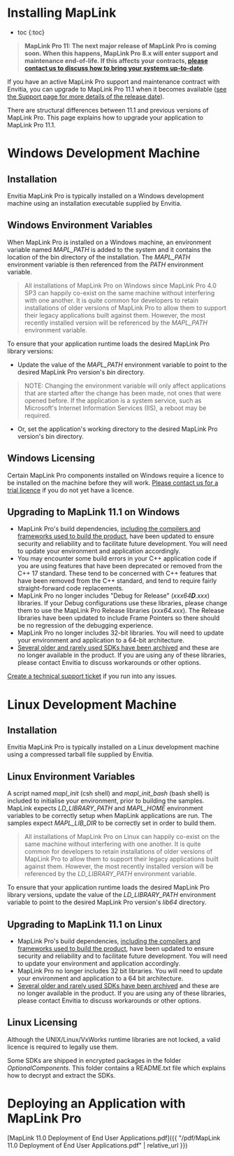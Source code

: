 # Installing MapLink

* toc
{:toc}

> **MapLink Pro 11: The next major release of MapLink Pro is coming soon. When this happens, MapLink Pro 8.x will enter support and maintenance end-of-life. If this affects your contracts, [please contact us to discuss how to bring your systems up-to-date](https://forms.office.com/e/6ydUswfjEe).**

If you have an active MapLink Pro support and maintenance contract with Envitia, you can upgrade to MapLink Pro 11.1 when it becomes available ([see the Support page for more details of the release date](index.md)).

There are structural differences between 11.1 and previous versions of MapLink Pro. This page explains how to upgrade your application to MapLink Pro 11.1.

# Windows Development Machine
## Installation
Envitia MapLink Pro is typically installed on a Windows development machine using an installation executable supplied by Envitia.

## Windows Environment Variables
When MapLink Pro is installed on a Windows machine, an environment variable named *MAPL_PATH* is added to the system and it contains
the location of the bin directory of the installation. The *MAPL_PATH* environment variable is
then referenced from the *PATH* environment variable.

> All installations of MapLink Pro on Windows since MapLink Pro 4.0 SP3 can happily co-exist on the same
machine without interfering with one another. It is quite common for developers to retain
installations of older versions of MapLink Pro to allow them to support their legacy applications
built against them. However, the most recently installed version will be referenced by the *MAPL_PATH* environment variable.

To ensure that your application runtime loads the desired MapLink Pro library versions:
- Update the value of the *MAPL_PATH* environment variable to point to the desired MapLink Pro version's *bin* directory.
> NOTE: Changing the environment variable will only affect applications that are started
after the change has been made, not ones that were opened before. If the application is
a system service, such as Microsoft's Internet Information Services (IIS), a reboot may
be required.
- Or, set the application's working directory to the desired MapLink Pro version's bin directory.

## Windows Licensing
Certain MapLink Pro components installed on Windows require a licence to be installed on the machine before they will work.
[Please contact us for a trial licence](https://forms.office.com/e/Lr7jN9TCC0) if you do not yet have a licence.

## Upgrading to MapLink 11.1 on Windows

- MapLink Pro's build dependencies, [including the compilers and frameworks used to build the product](./platform-support.md#maplink-111-compilers), have been updated to ensure security and reliability and to facilitate future development. You will need to update your environment and application accordingly.
- You may encounter some build errors in your C++ application code if you are using features that have been deprecated or removed from the C++ 17 standard. These tend to be concerned with C++ features that have been removed from the C++ standard, and tend to require fairly straight-forward code replacements.
- MapLink Pro no longer includes "Debug for Release" (*xxx64**D**.xxx*) libraries. If your Debug configurations use these libraries, please change them to use the MapLink Pro Release libraries (*xxx64.xxx*). The Release libraries have been updated to include Frame Pointers so there should be no regression of the debugging experience.
- MapLink Pro no longer includes 32-bit libraries. You will need to update your environment and application to a 64-bit architecture.
- [Several older and rarely used SDKs have been archived](./sdk-support.md) and these are no longer available in the product. If you are using any of these libraries, please contact Envitia to discuss workarounds or other options.

[Create a technical support ticket](https://support.envitia.com) if you run into any issues.


# Linux Development Machine

## Installation
Envitia MapLink Pro is typically installed on a Linux development machine using a compressed tarball file supplied by Envitia.

## Linux Environment Variables
A script named *mapl_init* (csh shell) and *mapl_init_bash* (bash shell) is included to initialise
your environment, prior to building the samples. MapLink expects *LD_LIBRARY_PATH* and
*MAPL_HOME* environment variables to be correctly setup when MapLink applications are run. The
samples expect *MAPL_LIB_DIR* to be correctly set in order to build them.

> All installations of MapLink Pro on Linux can happily co-exist on the same
machine without interfering with one another. It is quite common for developers to retain
installations of older versions of MapLink Pro to allow them to support their legacy applications
built against them. However, the most recently installed version will be referenced by the *LD_LIBRARY_PATH* environment variable.

To ensure that your application runtime loads the desired MapLink Pro library versions, update the value of the *LD_LIBRARY_PATH* environment variable to point to the desired MapLink Pro version's *lib64* directory.

## Upgrading to MapLink 11.1 on Linux

- MapLink Pro's build dependencies, [including the compilers and frameworks used to build the product](./platform-support.md#maplink-111-compilers), have been updated to ensure security and reliability and to facilitate future development. You will need to update your environment and application accordingly.
- MapLink Pro no longer includes 32 bit libraries. You will need to update your environment and application to a 64 bit architecture.
- [Several older and rarely used SDKs have been archived](./sdk-support.md) and these are no longer available in the product. If you are using any of these libraries, please contact Envitia to discuss workarounds or other options.

## Linux Licensing
Although the UNIX/Linux/VxWorks runtime libraries are not locked, a valid licence is required to legally use them.

Some SDKs are shipped in encrypted packages in the folder *OptionalComponents*. This folder contains a README.txt file which explains how to decrypt and extract the SDKs.

# Deploying an Application with MapLink Pro
[MapLink 11.0 Deployment of End User Applications.pdf]({{ "/pdf/MapLink 11.0 Deployment of End User Applications.pdf" | relative_url }})